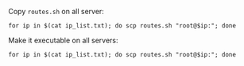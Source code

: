 Copy `routes.sh` on all server:

```
for ip in $(cat ip_list.txt); do scp routes.sh "root@$ip:"; done
```

Make it executable on all servers:

```
for ip in $(cat ip_list.txt); do scp routes.sh "root@$ip:"; done
```

